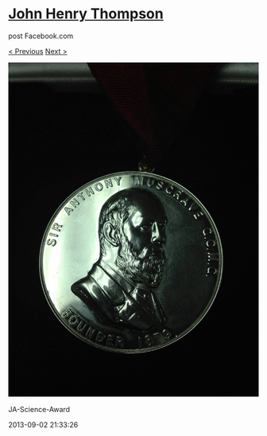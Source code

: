 # [John Henry Thompson](../README.md)
post Facebook.com

[< Previous](2013-09-02-37.md) [Next >](2013-09-02-39.md)

[![](../media/2013-09-02/JA-Science-Award-27.jpg)](../README.md)

JA-Science-Award

2013-09-02 21:33:26